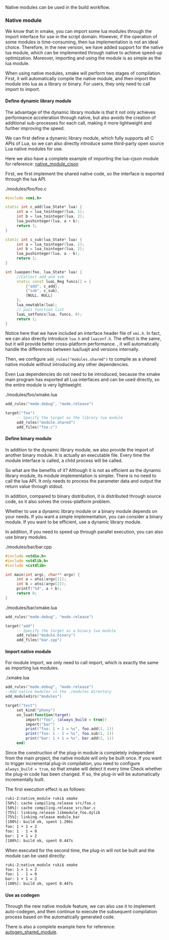 
Native modules can be used in the build workflow.

### Native module

We know that in xmake, you can import some lua modules through the import interface for use in the script domain. However, if the operation of some modules is time-consuming, then lua implementation is not an ideal choice.
Therefore, in the new version, we have added support for the native lua module, which can be implemented through native to achieve speed-up optimization. Moreover, importing and using the module is as simple as the lua module.

When using native modules, xmake will perform two stages of compilation. First, it will automatically compile the native module, and then import the module into lua as a library or binary. For users, they only need to call import to import.

#### Define dynamic library module

The advantage of the dynamic library module is that it not only achieves performance acceleration through native, but also avoids the creation of additional sub-processes for each call, making it more lightweight and further improving the speed.

We can first define a dynamic library module, which fully supports all C APIs of Lua, so we can also directly introduce some third-party open source Lua native modules for use.

Here we also have a complete example of importing the lua-cjson module for reference: [native_module_cjson](https://github.com/xmake-io/xmake/tree/master/tests/projects/other/native_module_cjson)

First, we first implement the shared native code, so the interface is exported through the lua API.

./modules/foo/foo.c

```c++
#include <xmi.h>

static int c_add(lua_State* lua) {
     int a = lua_tointeger(lua, 1);
     int b = lua_tointeger(lua, 2);
     lua_pushinteger(lua, a + b);
     return 1;
}

static int c_sub(lua_State* lua) {
     int a = lua_tointeger(lua, 1);
     int b = lua_tointeger(lua, 2);
     lua_pushinteger(lua, a - b);
     return 1;
}

int luaopen(foo, lua_State* lua) {
     //Collect add and sub
     static const luaL_Reg funcs[] = {
         {"add", c_add},
         {"sub", c_sub},
         {NULL, NULL}
     };
     lua_newtable(lua);
     // pass function list
     luaL_setfuncs(lua, funcs, 0);
     return 1;
}
```

Notice here that we have included an interface header file of `xmi.h`. In fact, we can also directly introduce `lua.h` and `luaconf.h`. The effect is the same, but it will provide better cross-platform performance. , it will automatically handle the differences between lua/luajit and versions internally.

Then, we configure `add_rules("modules.shared")` to compile as a shared native module without introducing any other dependencies.

Even Lua dependencies do not need to be introduced, because the xmake main program has exported all Lua interfaces and can be used directly, so the entire module is very lightweight.

./modules/foo/xmake.lua

```lua
add_rules("mode.debug", "mode.release")

target("foo")
     -- Specify the target as the library lua module
     add_rules("module.shared")
     add_files("foo.c")
```

#### Define binary module

In addition to the dynamic library module, we also provide the import of another binary module. It is actually an executable file. Every time the module interface is called, a child process will be called.

So what are the benefits of it? Although it is not as efficient as the dynamic library module, its module implementation is simpler. There is no need to call the lua API. It only needs to process the parameter data and output the return value through stdout.

In addition, compared to binary distribution, it is distributed through source code, so it also solves the cross-platform problem.

Whether to use a dynamic library module or a binary module depends on your needs. If you want a simple implementation, you can consider a binary module. If you want to be efficient, use a dynamic library module.

In addition, if you need to speed up through parallel execution, you can also use binary modules.

./modules/bar/bar.cpp

```c++
#include <stdio.h>
#include <stdlib.h>
#include <cstdlib>

int main(int argc, char** argv) {
     int a = atoi(argv[1]);
     int b = atoi(argv[2]);
     printf("%d", a + b);
     return 0;
}
```

./modules/bar/xmake.lua

```lua
add_rules("mode.debug", "mode.release")

target("add")
     -- Specify the target as a binary lua module
     add_rules("module.binary")
     add_files("bar.cpp")
```

#### Import native module

For module import, we only need to call import, which is exactly the same as importing lua modules.

./xmake.lua

```lua
add_rules("mode.debug", "mode.release")
--Add native modules in the ./modules directory
add_moduledirs("modules")

target("test")
     set_kind("phony")
     on_load(function(target)
         import("foo", {always_build = true})
         import("bar")
         print("foo: 1 + 1 = %s", foo.add(1, 1))
         print("foo: 1 - 1 = %s", foo.sub(1, 1))
         print("bar: 1 + 1 = %s", bar.add(1, 1))
     end)
```

Since the construction of the plug-in module is completely independent from the main project, the native module will only be built once. If you want to trigger incremental plug-in compilation, you need to configure `always_build = true`, so that xmake will detect it every time Check whether the plug-in code has been changed. If so, the plug-in will be automatically incrementally built.

The first execution effect is as follows:

```bash
ruki-2:native_module ruki$ xmake
[50%]: cache compiling.release src/foo.c
[50%]: cache compiling.release src/bar.c
[75%]: linking.release libmodule_foo.dylib
[75%]: linking.release module_bar
[100%]: build ok, spent 1.296s
foo: 1 + 1 = 2
foo: 1 - 1 = 0
bar: 1 + 1 = 2
[100%]: build ok, spent 0.447s
```

When executed for the second time, the plug-in will not be built and the module can be used directly:

```bash
ruki-2:native_module ruki$ xmake
foo: 1 + 1 = 2
foo: 1 - 1 = 0
bar: 1 + 1 = 2
[100%]: build ok, spent 0.447s
```

#### Use as codegen

Through the new native module feature, we can also use it to implement auto-codegen, and then continue to execute the subsequent compilation process based on the automatically generated code.

There is also a complete example here for reference: [autogen_shared_module](https://github.com/xmake-io/xmake/tree/master/tests/projects/other/autogen_shared_module).

